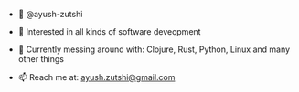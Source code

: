 - 👋 @ayush-zutshi
- 👀 Interested in all kinds of software deveopment
- 🌱 Currently messing around with: Clojure, Rust, Python, Linux and many other things

- 📫 Reach me at: ayush.zutshi@gmail.com

<!---
ayush-zutshi/ayush-zutshi is a ✨ special ✨ repository because its `README.md` (this file) appears on your GitHub profile.
You can click the Preview link to take a look at your changes.
--->
